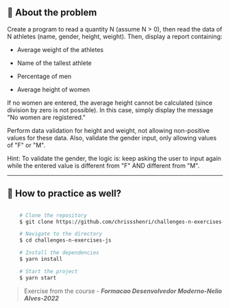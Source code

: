 ## 👀 About the problem


Create a program to read a quantity N (assume N > 0), then read the data of N athletes (name, gender, height, weight). Then, display a report containing:


- Average weight of the athletes

- Name of the tallest athlete

- Percentage of men

- Average height of women

If no women are entered, the average height cannot be calculated (since division by zero is not possible). In this case, simply display the message "No women are registered."

Perform data validation for height and weight, not allowing non-positive values for these data. Also, validate the gender input, only allowing values of "F" or "M".

Hint: To validate the gender, the logic is: keep asking the user to input again while the entered value is different from "F" AND different from "M".

---

## 📁 How to practice as well?

```bash

    # Clone the repository
    $ git clone https://github.com/chrissshenri/challenges-n-exercises-js.git

    # Navigate to the directory
    $ cd challenges-n-exercises-js

    # Install the dependencies
    $ yarn install

    # Start the project
    $ yarn start

```

> 
> Exercise from the course - ***Formacao Desenvolvedor Moderno-Nelio Alves-2022***

